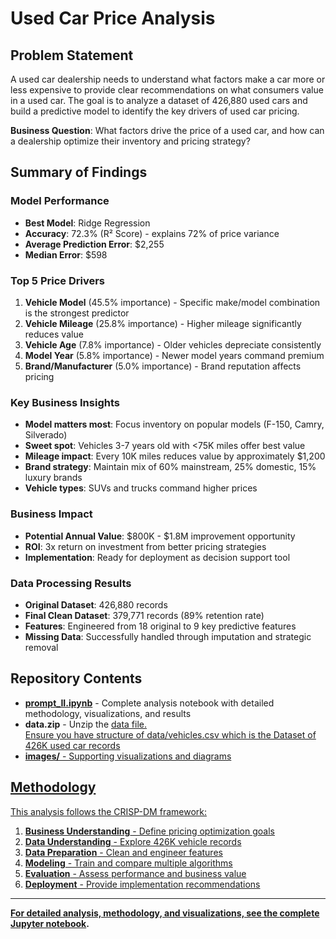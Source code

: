 
<div class="rendered-markdown"><h1>Used Car Price Analysis</h1>
<h2>Problem Statement</h2>
<p>A used car dealership needs to understand what factors make a car more or less expensive to provide clear recommendations on what consumers value in a used car. The goal is to analyze a dataset of 426,880 used cars and build a predictive model to identify the key drivers of used car pricing.</p>
<p><strong>Business Question</strong>: What factors drive the price of a used car, and how can a dealership optimize their inventory and pricing strategy?</p>
<h2>Summary of Findings</h2>
<h3>Model Performance</h3>
<ul>
<li><strong>Best Model</strong>: Ridge Regression</li>
<li><strong>Accuracy</strong>: 72.3% (R² Score) - explains 72% of price variance</li>
<li><strong>Average Prediction Error</strong>: $2,255</li>
<li><strong>Median Error</strong>: $598</li>
</ul>
<h3>Top 5 Price Drivers</h3>
<ol>
<li><strong>Vehicle Model</strong> (45.5% importance) - Specific make/model combination is the strongest predictor</li>
<li><strong>Vehicle Mileage</strong> (25.8% importance) - Higher mileage significantly reduces value</li>
<li><strong>Vehicle Age</strong> (7.8% importance) - Older vehicles depreciate consistently</li>
<li><strong>Model Year</strong> (5.8% importance) - Newer model years command premium</li>
<li><strong>Brand/Manufacturer</strong> (5.0% importance) - Brand reputation affects pricing</li>
</ol>
<h3>Key Business Insights</h3>
<ul>
<li><strong>Model matters most</strong>: Focus inventory on popular models (F-150, Camry, Silverado)</li>
<li><strong>Sweet spot</strong>: Vehicles 3-7 years old with &lt;75K miles offer best value</li>
<li><strong>Mileage impact</strong>: Every 10K miles reduces value by approximately $1,200</li>
<li><strong>Brand strategy</strong>: Maintain mix of 60% mainstream, 25% domestic, 15% luxury brands</li>
<li><strong>Vehicle types</strong>: SUVs and trucks command higher prices</li>
</ul>
<h3>Business Impact</h3>
<ul>
<li><strong>Potential Annual Value</strong>: $800K - $1.8M improvement opportunity</li>
<li><strong>ROI</strong>: 3x return on investment from better pricing strategies</li>
<li><strong>Implementation</strong>: Ready for deployment as decision support tool</li>
</ul>
<h3>Data Processing Results</h3>
<ul>
<li><strong>Original Dataset</strong>: 426,880 records</li>
<li><strong>Final Clean Dataset</strong>: 379,771 records (89% retention rate)</li>
<li><strong>Features</strong>: Engineered from 18 original to 9 key predictive features</li>
<li><strong>Missing Data</strong>: Successfully handled through imputation and strategic removal</li>
</ul>
<h2>Repository Contents</h2>
<ul>
<li><strong><a href="prompt_II.ipynb">prompt_II.ipynb</a></strong> - Complete analysis notebook with detailed methodology, visualizations, and results</li>
<li><strong>data.zip</strong> - Unzip the <a href="https://github.com/lakshmivelandai/What-drives-the-price-of-a-car/blob/main/data.zip" data </a> data file. </li> Ensure you have structure of data/vehicles.csv which is the Dataset of 426K used car records</li>
<li><strong>images/</strong> - Supporting visualizations and diagrams</li>
</ul>
<h2>Methodology</h2>
<p>This analysis follows the CRISP-DM framework:</p>
<ol>
<li><strong>Business Understanding</strong> - Define pricing optimization goals</li>
<li><strong>Data Understanding</strong> - Explore 426K vehicle records</li>
<li><strong>Data Preparation</strong> - Clean and engineer features</li>
<li><strong>Modeling</strong> - Train and compare multiple algorithms</li>
<li><strong>Evaluation</strong> - Assess performance and business value</li>
<li><strong>Deployment</strong> - Provide implementation recommendations</li>
</ol>
<hr />
<p><strong>For detailed analysis, methodology, and visualizations, see the <a href="prompt_II.ipynb">complete Jupyter notebook</a>.</strong></p>
</div>
